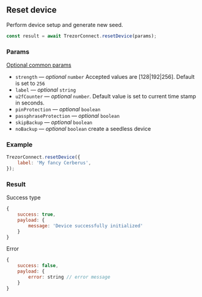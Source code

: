 ## Reset device

Perform device setup and generate new seed.

```javascript
const result = await TrezorConnect.resetDevice(params);
```

### Params

[Optional common params](commonParams.md)

-   `strength` — _optional_ `number` Accepted values are [128|192|256]. Default is set to `256`
-   `label` — _optional_ `string`
-   `u2fCounter` — _optional_ `number`. Default value is set to current time stamp in seconds.
-   `pinProtection` — _optional_ `boolean`
-   `passphraseProtection` — _optional_ `boolean`
-   `skipBackup` — _optional_ `boolean`
-   `noBackup` — _optional_ `boolean` create a seedless device

### Example

```javascript
TrezorConnect.resetDevice({
    label: 'My fancy Cerberus',
});
```

### Result

Success type

```javascript
{
    success: true,
    payload: {
        message: 'Device successfully initialized'
    }
}
```

Error

```javascript
{
    success: false,
    payload: {
        error: string // error message
    }
}
```
